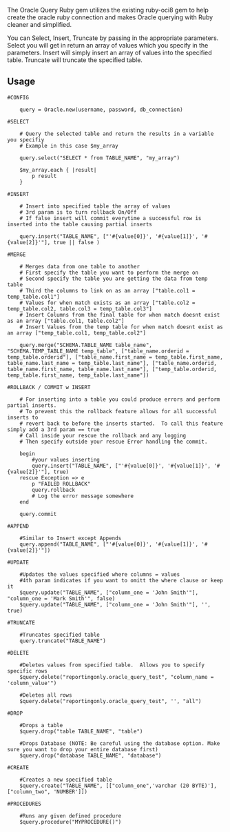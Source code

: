 The Oracle Query Ruby gem utilizes the existing ruby-oci8 gem to help create the oracle 
ruby connection and makes Oracle querying with Ruby cleaner and simplified.

You can Select, Insert, Truncate by passing in the appropriate parameters.
Select you will get in return an array of values which you specify in the parameters.
Insert will simply insert an array of values into the specified table.
Truncate will truncate the specified table.

## Usage
	#CONFIG
	
		query =	Oracle.new(username, password, db_connection)
	
	#SELECT

		# Query the selected table and return the results in a variable you specifiy
		# Example in this case $my_array
		
		query.select("SELECT * from TABLE_NAME", "my_array")

		$my_array.each { |result| 
			p result
		}

	#INSERT

		# Insert into specified table the array of values
		# 3rd param is to turn rollback On/Off
		# If false insert will commit everytime a successful row is inserted into the table causing partial inserts
		
		query.insert("TABLE_NAME", ["'#{value[0]}', '#{value[1]}', '#{value[2]}'"], true || false )

	#MERGE
	
		# Merges data from one table to another
		# First specify the table you want to perform the merge on
		# Second specify the table you are getting the data from temp table
		# Third the columns to link on as an array ["table.col1 = temp_table.col1"]
		# Values for when match exists as an array ["table.col2 = temp_table.col2, table.col3 = temp_table.col3"]
		# Insert Columns from the final table for when match doesnt exist as an array ["table.col1, table.col2"]
		# Insert Values from the temp table for when match doesnt exist as an array ["temp_table.col1, temp_table.col2"]

		query.merge("SCHEMA.TABLE_NAME table_name", "SCHEMA.TEMP_TABLE_NAME temp_table", ["table_name.orderid = temp_table.orderid"], ["table_name.first_name = temp_table.first_name, table_name.last_name = temp_table.last_name"], ["table_name.orderid, table_name.first_name, table_name.last_name"], ["temp_table.orderid, temp_table.first_name, temp_table.last_name"])
	
	#ROLLBACK / COMMIT w INSERT
		
		# For inserting into a table you could produce errors and perform partial inserts.
		# To prevent this the rollback feature allows for all successful inserts to 
		# revert back to before the inserts started.  To call this feature simply add a 3rd param == true
		# Call inside your rescue the rollback and any logging
		# Then specify outside your rescue Error handling the commit.
		
		begin
			#your values inserting
			query.insert("TABLE_NAME", ["'#{value[0]}', '#{value[1]}', '#{value[2]}'"], true)
		rescue Exception => e
			p "FAILED ROLLBACK"
			query.rollback
			# Log the error message somewhere
		end

		query.commit

	#APPEND

		#Similar to Insert except Appends
		query.append("TABLE_NAME", ["'#{value[0]}', '#{value[1]}', '#{value[2]}'"])

	#UPDATE

		#Updates the values specified where columns = values
		#4th param indicates if you want to omitt the where clause or keep it
		$query.update("TABLE_NAME", ["column_one = 'John Smith'"], "column_one = 'Mark Smith'", false)
		$query.update("TABLE_NAME", ["column_one = 'John Smith'"], '', true)
		
	#TRUNCATE

		#Truncates specified table
		query.truncate("TABLE_NAME")

	#DELETE

		#Deletes values from specified table.  Allows you to specify specific rows
		$query.delete("reportingonly.oracle_query_test", "column_name = 'column_value'")

		#Deletes all rows
		$query.delete("reportingonly.oracle_query_test", '', "all")

	#DROP

		#Drops a table 
		$query.drop("table TABLE_NAME", "table")

		#Drops Database (NOTE: Be careful using the database option. Make sure you want to drop your entire database first)
		$query.drop("database TABLE_NAME", "database")

	#CREATE

		#Creates a new specified table
		$query.create("TABLE_NAME", [["column_one",'varchar (20 BYTE)'], ["column_two", 'NUMBER']])

	#PROCEDURES
		
		#Runs any given defined procedure
		$query.procedure("MYPROCEDURE()")

